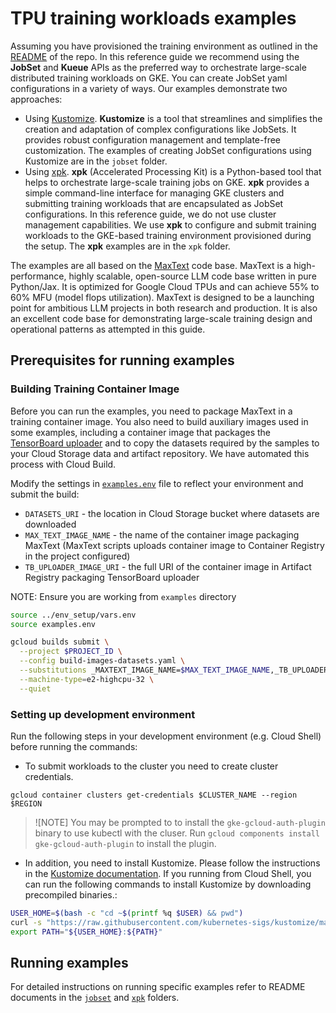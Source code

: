 # TPU training workloads examples

Assuming you have provisioned the training environment as outlined in the [README](../README.md#provision-infrastructure) of the repo. In this reference guide  we recommend using the **JobSet** and **Kueue** APIs as the preferred way to orchestrate large-scale distributed training workloads on GKE. You can create JobSet yaml configurations in a variety of ways. Our examples demonstrate two approaches:
- Using [Kustomize](https://kustomize.io/). **Kustomize** is a tool that streamlines and simplifies the creation and adaptation of complex configurations like JobSets. It provides robust configuration management and template-free customization. The examples of creating JobSet configurations using Kustomize are in the `jobset` folder.
- Using [xpk](https://github.com/google/maxtext/tree/main/xpk). **xpk** (Accelerated Processing Kit) is a Python-based tool that helps to orchestrate large-scale training jobs on GKE. **xpk** provides a simple command-line interface for managing GKE clusters and submitting training workloads that are encapsulated as JobSet configurations. In this reference guide, we do not use cluster management capabilities. We use **xpk** to configure and submit training workloads to the GKE-based training environment provisioned during the setup. The **xpk** examples are in the `xpk` folder.

The examples are all based on the [MaxText](https://github.com/google/maxtext/tree/main) code base. MaxText is a high-performance, highly scalable, open-source LLM code base written in pure Python/Jax. It is optimized for Google Cloud TPUs and can achieve 55% to 60% MFU (model flops utilization). MaxText is designed to be a launching point for ambitious LLM projects in both research and production. It is also an excellent code base for demonstrating large-scale training design and operational patterns as attempted in this guide.

## Prerequisites for running examples

### Building Training Container Image
Before you can run the examples, you need to package MaxText in a training container image. You also need to build auxiliary images used in some examples, including a container image that packages the [TensorBoard uploader](https://cloud.google.com/vertex-ai/docs/experiments/tensorboard-overview#upload-tb-logs) and to copy the datasets required by the samples to your Cloud Storage data and artifact repository. We have automated this process with Cloud Build. 

Modify the settings in [`examples.env`](examples.env) file to reflect your environment and submit the build:

- `DATASETS_URI` - the location in Cloud Storage bucket where datasets are downloaded
- `MAX_TEXT_IMAGE_NAME` - the name of the container image packaging MaxText (MaxText scripts uploads container image to Container Registry in the project configured)
- `TB_UPLOADER_IMAGE_URI` - the full URI of the container image in Artifact Registry packaging TensorBoard uploader

NOTE: Ensure you are working from `examples` directory

```bash
source ../env_setup/vars.env
source examples.env

gcloud builds submit \
  --project $PROJECT_ID \
  --config build-images-datasets.yaml \
  --substitutions _MAXTEXT_IMAGE_NAME=$MAX_TEXT_IMAGE_NAME,_TB_UPLOADER_IMAGE_URI=$TB_UPLOADER_IMAGE_URI,_DATASETS_URI=$DATASETS_URI \
  --machine-type=e2-highcpu-32 \
  --quiet
```


### Setting up development environment

Run the following steps in your development environment (e.g. Cloud Shell) before running the commands:

- To submit workloads to the cluster you need to create cluster credentials.

```
gcloud container clusters get-credentials $CLUSTER_NAME --region $REGION
```

> ![NOTE]
> You may be prompted to to install the `gke-gcloud-auth-plugin` binary to use kubectl with the cluser. Run `gcloud components install gke-gcloud-auth-plugin` to install the plugin.

- In addition, you need to install Kustomize. Please follow the instructions in the [Kustomize documentation](https://kubectl.docs.kubernetes.io/installation/kustomize/). If you running from Cloud Shell, you can run the following commands to install Kustomize by downloading precompiled binaries.:

```bash
USER_HOME=$(bash -c "cd ~$(printf %q $USER) && pwd")
curl -s "https://raw.githubusercontent.com/kubernetes-sigs/kustomize/master/hack/install_kustomize.sh"  | bash -s -- ${USER_HOME}
export PATH="${USER_HOME}:${PATH}"
```

## Running examples

For detailed instructions on running specific examples refer to README documents in the [`jobset`](./jobset) and [`xpk`](./xpk) folders.


